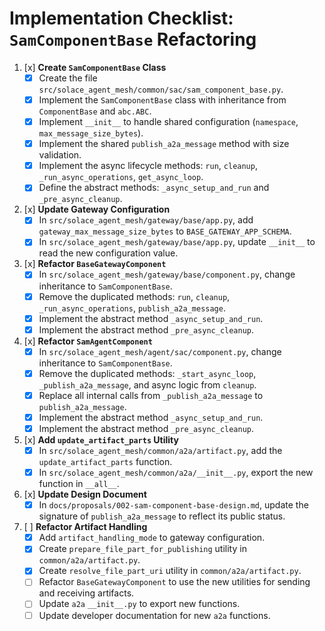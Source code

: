 # Implementation Checklist: `SamComponentBase` Refactoring

1.  [x] **Create `SamComponentBase` Class**
    -   [x] Create the file `src/solace_agent_mesh/common/sac/sam_component_base.py`.
    -   [x] Implement the `SamComponentBase` class with inheritance from `ComponentBase` and `abc.ABC`.
    -   [x] Implement `__init__` to handle shared configuration (`namespace`, `max_message_size_bytes`).
    -   [x] Implement the shared `publish_a2a_message` method with size validation.
    -   [x] Implement the async lifecycle methods: `run`, `cleanup`, `_run_async_operations`, `get_async_loop`.
    -   [x] Define the abstract methods: `_async_setup_and_run` and `_pre_async_cleanup`.

2.  [x] **Update Gateway Configuration**
    -   [x] In `src/solace_agent_mesh/gateway/base/app.py`, add `gateway_max_message_size_bytes` to `BASE_GATEWAY_APP_SCHEMA`.
    -   [x] In `src/solace_agent_mesh/gateway/base/app.py`, update `__init__` to read the new configuration value.

3.  [x] **Refactor `BaseGatewayComponent`**
    -   [x] In `src/solace_agent_mesh/gateway/base/component.py`, change inheritance to `SamComponentBase`.
    -   [x] Remove the duplicated methods: `run`, `cleanup`, `_run_async_operations`, `publish_a2a_message`.
    -   [x] Implement the abstract method `_async_setup_and_run`.
    -   [x] Implement the abstract method `_pre_async_cleanup`.

4.  [x] **Refactor `SamAgentComponent`**
    -   [x] In `src/solace_agent_mesh/agent/sac/component.py`, change inheritance to `SamComponentBase`.
    -   [x] Remove the duplicated methods: `_start_async_loop`, `_publish_a2a_message`, and async logic from `cleanup`.
    -   [x] Replace all internal calls from `_publish_a2a_message` to `publish_a2a_message`.
    -   [x] Implement the abstract method `_async_setup_and_run`.
    -   [x] Implement the abstract method `_pre_async_cleanup`.

5.  [x] **Add `update_artifact_parts` Utility**
    -   [x] In `src/solace_agent_mesh/common/a2a/artifact.py`, add the `update_artifact_parts` function.
    -   [x] In `src/solace_agent_mesh/common/a2a/__init__.py`, export the new function in `__all__`.

6.  [x] **Update Design Document**
    -   [x] In `docs/proposals/002-sam-component-base-design.md`, update the signature of `publish_a2a_message` to reflect its public status.

7.  [ ] **Refactor Artifact Handling**
    -   [x] Add `artifact_handling_mode` to gateway configuration.
    -   [x] Create `prepare_file_part_for_publishing` utility in `common/a2a/artifact.py`.
    -   [x] Create `resolve_file_part_uri` utility in `common/a2a/artifact.py`.
    -   [ ] Refactor `BaseGatewayComponent` to use the new utilities for sending and receiving artifacts.
    -   [ ] Update `a2a` `__init__.py` to export new functions.
    -   [ ] Update developer documentation for new `a2a` functions.

